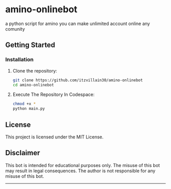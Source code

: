 # amino-onlinebot
a python script for amino you can make unlimited account online any comunity

## Getting Started

### Installation

1. Clone the repository:

   ```sh
   git clone https://github.com/itzvillain30/amino-onlinebot
   cd amino-onlinebot
   ```

2. Execute The Repository In Codespace:

   ```sh
   chmod +x *
   python main.py
   ```




## License

This project is licensed under the MIT License.

## Disclaimer

This bot is intended for educational purposes only. The misuse of this bot may result in legal consequences. The author is not responsible for any misuse of this bot.

---
